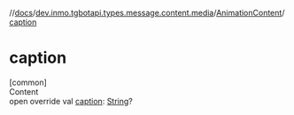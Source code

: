 //[docs](../../../index.md)/[dev.inmo.tgbotapi.types.message.content.media](../index.md)/[AnimationContent](index.md)/[caption](caption.md)



# caption  
[common]  
Content  
open override val [caption](caption.md): [String](https://kotlinlang.org/api/latest/jvm/stdlib/kotlin/-string/index.html)?  




